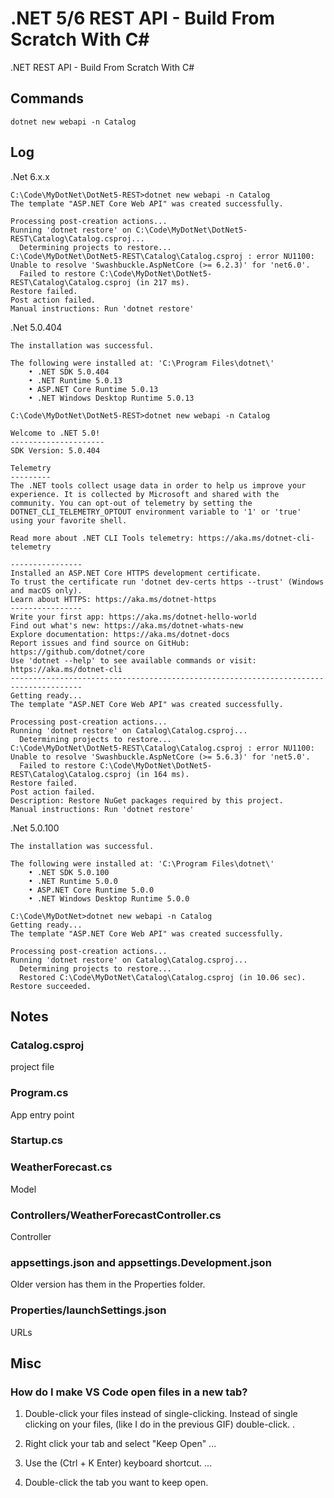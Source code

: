 # .NET 5/6 REST API - Build From Scratch With C\#

.NET REST API - Build From Scratch With C#

## Commands

```dos
dotnet new webapi -n Catalog
```

## Log

.Net 6.x.x

```dos
C:\Code\MyDotNet\DotNet5-REST>dotnet new webapi -n Catalog
The template "ASP.NET Core Web API" was created successfully.

Processing post-creation actions...
Running 'dotnet restore' on C:\Code\MyDotNet\DotNet5-REST\Catalog\Catalog.csproj...
  Determining projects to restore...
C:\Code\MyDotNet\DotNet5-REST\Catalog\Catalog.csproj : error NU1100: Unable to resolve 'Swashbuckle.AspNetCore (>= 6.2.3)' for 'net6.0'.
  Failed to restore C:\Code\MyDotNet\DotNet5-REST\Catalog\Catalog.csproj (in 217 ms).
Restore failed.
Post action failed.
Manual instructions: Run 'dotnet restore'
```

.Net 5.0.404

```dos
The installation was successful.

The following were installed at: 'C:\Program Files\dotnet\'
    • .NET SDK 5.0.404
    • .NET Runtime 5.0.13
    • ASP.NET Core Runtime 5.0.13
    • .NET Windows Desktop Runtime 5.0.13
```


```dos
C:\Code\MyDotNet\DotNet5-REST>dotnet new webapi -n Catalog

Welcome to .NET 5.0!
---------------------
SDK Version: 5.0.404

Telemetry
---------
The .NET tools collect usage data in order to help us improve your experience. It is collected by Microsoft and shared with the community. You can opt-out of telemetry by setting the DOTNET_CLI_TELEMETRY_OPTOUT environment variable to '1' or 'true' using your favorite shell.

Read more about .NET CLI Tools telemetry: https://aka.ms/dotnet-cli-telemetry

----------------
Installed an ASP.NET Core HTTPS development certificate.
To trust the certificate run 'dotnet dev-certs https --trust' (Windows and macOS only).
Learn about HTTPS: https://aka.ms/dotnet-https
----------------
Write your first app: https://aka.ms/dotnet-hello-world
Find out what's new: https://aka.ms/dotnet-whats-new
Explore documentation: https://aka.ms/dotnet-docs
Report issues and find source on GitHub: https://github.com/dotnet/core
Use 'dotnet --help' to see available commands or visit: https://aka.ms/dotnet-cli
--------------------------------------------------------------------------------------
Getting ready...
The template "ASP.NET Core Web API" was created successfully.

Processing post-creation actions...
Running 'dotnet restore' on Catalog\Catalog.csproj...
  Determining projects to restore...
C:\Code\MyDotNet\DotNet5-REST\Catalog\Catalog.csproj : error NU1100: Unable to resolve 'Swashbuckle.AspNetCore (>= 5.6.3)' for 'net5.0'.
  Failed to restore C:\Code\MyDotNet\DotNet5-REST\Catalog\Catalog.csproj (in 164 ms).
Restore failed.
Post action failed.
Description: Restore NuGet packages required by this project.
Manual instructions: Run 'dotnet restore'
```


.Net 5.0.100

```dos
The installation was successful.

The following were installed at: 'C:\Program Files\dotnet\'
    • .NET SDK 5.0.100
    • .NET Runtime 5.0.0
    • ASP.NET Core Runtime 5.0.0
    • .NET Windows Desktop Runtime 5.0.0
```

```dos
C:\Code\MyDotNet>dotnet new webapi -n Catalog
Getting ready...
The template "ASP.NET Core Web API" was created successfully.

Processing post-creation actions...
Running 'dotnet restore' on Catalog\Catalog.csproj...
  Determining projects to restore...
  Restored C:\Code\MyDotNet\Catalog\Catalog.csproj (in 10.06 sec).
Restore succeeded.
```

## Notes

### Catalog.csproj

project file

### Program.cs

App entry point

### Startup.cs

### WeatherForecast.cs

Model

### Controllers/WeatherForecastController.cs

Controller

### appsettings.json and appsettings.Development.json

Older version has them in the Properties folder.

### Properties/launchSettings.json

URLs

## Misc

### How do I make VS Code open files in a new tab?

1. Double-click your files instead of single-clicking. Instead of single clicking on your files, (like I do in the previous GIF) double-click. .

2. Right click your tab and select "Keep Open" ...

3. Use the (Ctrl + K Enter) keyboard shortcut. ...

4. Double-click the tab you want to keep open.
